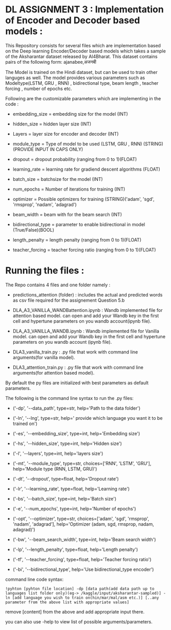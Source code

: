 # DL ASSIGNMENT 3 : Implementation of Encoder and Decoder based models :
This Repository consists for several files which are implementation based on the Deep learning Encoder/Decoder based models which takes a sample of the Aksharantar dataset released by AI4Bharat. This dataset contains pairs of the following form: ajanabee,अजनबी

The Model is trained on the Hindi dataset, but can be used to train other languges as well. The model provides various parameters such as Modeltype(LSTM, GRU , RNN) , bidirectional type, beam length , teacher forcing , number of epochs etc.

Following are the customizable parameters which are implementing in the code :

- embedding_size = embedding size for the model (INT)

- hidden_size = hidden layer size (INT)

- Layers = layer size for encoder and decoder (INT)

- module_type = Type of model to be used (LSTM, GRU , RNN) (STRING)(PROVIDE INPUT IN CAPS ONLY)

- dropout = dropout probability (ranging from 0 to 1)(FLOAT)

- learning_rate = learning rate for gradiend descent algorithms (FLOAT)

- batch_size = batchsize for the model (INT)

- num_epochs = Number of iterations for training (INT)

- optimizer = Possible optimizers for training (STRING)('adam', 'sgd', 'rmsprop', 'nadam', 'adagrad')

- beam_width = beam with for the beam search (INT)

- bidirectional_type = parameter to enable bidirectional in model (True/False)(BOOL)

- length_penalty = length penalty (ranging from 0 to 1)(FLOAT)

- teacher_forcing = teacher forcing ratio (ranging from 0 to 1)(FLOAT)


# Running the files :

The Repo contains 4 files and one folder namely :

- predictions_attention (folder) : includes the actual and predicted words as csv file required for the assignement Question 5.b

- DLA_A3_VANILLA_WANDBattention.ipynb : Wandb implemented file for attention based model. can open and add your Wandb key in the first cell and hypertune parameters on you wandb account(ipynb file).

- DLA_A3_VANILLA_WANDB.ipynb : Wandb implemented file for Vanilla model. can open and add your Wandb key in the first cell and hypertune parameters on you wandb account (ipynb file).

- DLA3_vanilla_train.py : .py file that work with command line arguments(for vanilla model).

- DLA3_attention_train.py : .py file that work with command line arguments(for attention based model).

By default the py files are initialized with best parameters as default parameters.

The following is the command line syntax to run the .py files:


- ('-dp', '--data_path', type=str, help='Path to the data folder')

- ('-ln', '--lng', type=str, help=' provide which language you want it to be trained on')

- ('-es', '--embedding_size', type=int, help='Embedding size')

- ('-hs', '--hidden_size', type=int, help='Hidden size')

- ('-l', '--layers', type=int,  help='layers size')

- ('-mt', '--module_type', type=str,  choices=['RNN', 'LSTM', 'GRU'], help='Module type (RNN, LSTM, GRU)')

- ('-dt', '--dropout', type=float,  help='Dropout rate')

- ('-lr', '--learning_rate', type=float,  help='Learning rate')

- ('-bs', '--batch_size', type=int, help='Batch size')

- ('-e', '--num_epochs', type=int,  help='Number of epochs')

- ('-opt', '--optimizer', type=str,  choices=['adam', 'sgd', 'rmsprop', 'nadam', 'adagrad'], help='Optimizer (adam, sgd, rmsprop, nadam, adagrad)')

- ('-bw', '--beam_search_width', type=int,  help='Beam search width')

- ('-lp', '--length_penalty', type=float,  help='Length penalty')

- ('-tf', '--teacher_forcing', type=float, help='Teacher forcing ratio')

- ('-bi', '--bidirectional_type', help='Use bidirectional_type encoder')

command line code syntax:
```
!pyhton [pyhton file location] -dp [data path(add data path up to languages list folder only)(eg-> /kaggle/input/aksharantar-sampled)] -ln [add language you wish to train on(hin/mar/mal/asm etc.)] [..any parameter from the above list with appropriate values]
```
remove [content] from the above and add appropriate input there.

you can also use -help to view list of possible arguments/parameters.
